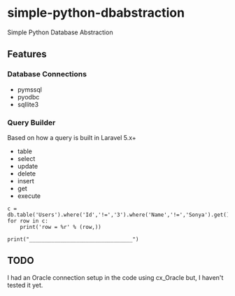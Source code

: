 # simple-python-dbabstraction
Simple Python Database Abstraction

## Features
### Database Connections
* pymssql
* pyodbc
* sqllite3

### Query Builder
Based on how a query is built in Laravel 5.x+
* table
* select
* update
* delete
* insert
* get
* execute

```
c = db.table('Users').where('Id','!=','3').where('Name','!=','Sonya').get()
for row in c:
    print('row = %r' % (row,))

print("_________________________________")
```

## TODO
I had an Oracle connection setup in the code using cx_Oracle but, I haven't tested it yet.
